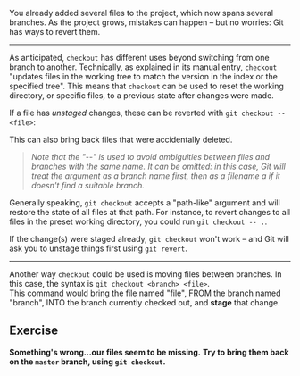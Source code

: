 You already added several files to the project, which now spans several branches. As the project grows, mistakes can happen – but no worries: Git has ways to revert them.

---

As anticipated, `checkout` has different uses beyond switching from one branch to another. Technically, as explained in its manual entry, `checkout` "updates files in the working tree to match the version in the index or the specified tree". This means that `checkout` can be used to reset the working directory, or specific files, to a previous state after changes were made.

If a file has *unstaged* changes, these can be reverted with `git checkout -- <file>`:

This can also bring back files that were accidentally deleted.

> *Note that the "--" is used to avoid ambiguities between files and branches with the same name. It can be omitted: in this case, Git will treat the argument as a branch name first, then as a filename a
if it doesn't find a suitable branch.*

Generally speaking, `git checkout` accepts a "path-like" argument and will restore the state of all files at that path.
For instance, to revert changes to all files in the preset working directory, you could run `git checkout -- .`.

If the change(s) were staged already, `git checkout` won't work – and Git will ask you to unstage things first using `git revert`.

---

Another way `checkout` could be used is moving files between branches. In this case, the syntax is `git checkout <branch> <file>`.  
This command would bring the file named "file", FROM the branch named "branch", INTO the branch currently checked out, and **stage** that change.

## Exercise

**Something's wrong...our files seem to be missing.**
**Try to bring them back on the `master` branch, using `git checkout`.**